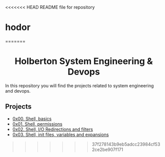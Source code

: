 <<<<<<< HEAD
README file for repository
# hodor
=======
<h1 align="center">Holberton System Engineering & Devops</h1>
In this repository you will find the projects related to system engineering and devops.

## Projects
* [0x00. Shell, basics](https://github.com/jhonaRiver/holberton-system_engineering-devops/tree/main/0x00-shell_basics)
* [0x01. Shell, permissions](https://github.com/jhonaRiver/holberton-system_engineering-devops/tree/main/0x01-shell_permissions)
* [0x02. Shell, I/O Redirections and filters](https://github.com/jhonaRiver/holberton-system_engineering-devops/tree/main/0x02-shell_redirections)
* [0x03. Shell, init files, variables and expansions](https://github.com/jhonaRiver/holberton-system_engineering-devops/tree/main/0x03-shell_variables_expansions)
>>>>>>> 37f278143b9eb5adcc23984cf532ce2be907f171
